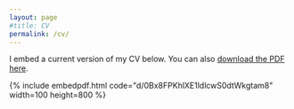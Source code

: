 ```yaml
---
layout: page
#title: CV
permalink: /cv/
---
```


I embed a current version of my CV below. You can also [download the PDF here](/pdf/cv_4.pdf).

{% include embedpdf.html code="d/0Bx8FPKhlXE1ldlcwS0dtWkgtam8" width=100 height=800 %}


